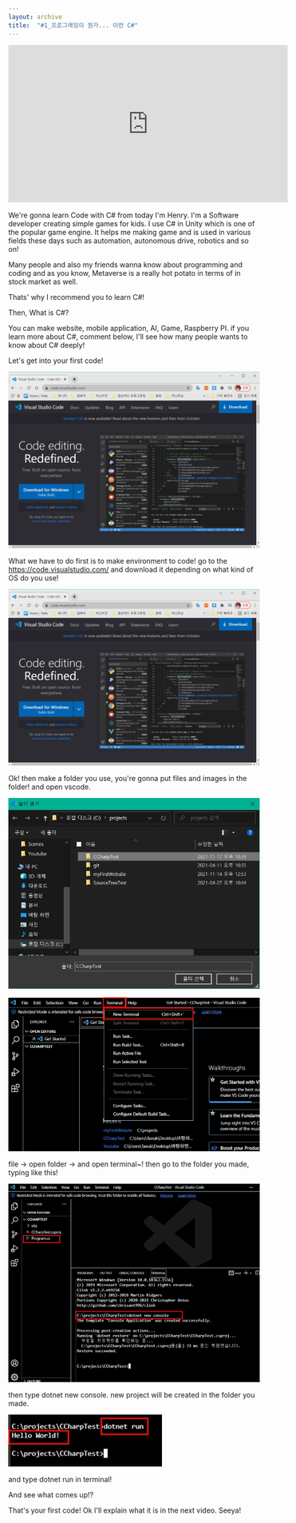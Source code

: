 ```yaml
---
layout: archive
title:  "#1_프로그래밍이 뭔가... 이런 C#"
---
```


<iframe width="560" height="315" src="https://www.youtube.com/embed/Ovd9Ua8x8S4" title="YouTube video player" frameborder="0" allow="accelerometer; autoplay; clipboard-write; encrypted-media; gyroscope; picture-in-picture" allowfullscreen></iframe>

We're gonna learn Code with C# from today
I'm Henry. I'm a Software developer creating simple games for kids.
I use C# in Unity which is one of the popular game engine. It helps me making game and is used in various fields these days
such as automation, autonomous drive, robotics and so on!

Many people and also my friends wanna know about programming and coding and as you know,
Metaverse is a really hot potato in terms of in stock market as well.

Thats' why I recommend you to learn C#!

Then, What is C#? 

You can make website, mobile application, AI, Game, Raspberry PI.
if you learn more about C#, comment below, I'll see how many people wants to know about C# deeply!

Let's get into your first code!



![2021-11-17-1](\assets\images\2021-11-17-1.jpg)

What we have to do first is to make environment to code!
go to the https://code.visualstudio.com/ and download it depending on what kind of OS do you use!



![2021-11-17-1](\assets\images\2021-11-17-1.jpg)

Ok! then make a folder you use, you're gonna put files and images in the folder!
and open vscode.



![2021-11-17-3](\assets\images\2021-11-17-3.jpg)

![2021-11-17-4](\assets\images\2021-11-17-4.jpg)

file -> open folder -> and open terminal~!
then go to the folder you made, typing like this!



![2021-11-17-5](\assets\images\2021-11-17-5.jpg)

then type dotnet new console. new project will be created in the folder you made.



![2021-11-17-6](\assets\images\2021-11-17-6.jpg)

and type dotnet run in terminal!

And see what comes up!?

That's your first code!
Ok I'll explain what it is in the next video. Seeya!